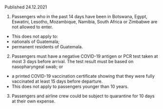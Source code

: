 Published 24.12.2021
1. Passengers who in the past 14 days have been in Botswana, Egypt, Eswatini, Lesotho, Mozambique, Namibia, South Africa or Zimbabwe are not allowed to enter.
- This does not apply to:
- nationals of Guatemala;
- permanent residents of Guatemala.
2. Passengers must have a negative COVID-19 antigen or PCR test taken at most 3 days before arrival. The test result must be based on nasopharyngeal swab; or
- a printed COVID-19 vaccination certificate showing that they were fully vaccinated at least 15 days before departure.
- This does not apply to passengers younger than 10 years.
3. Passengers and airline crew could be subject to quarantine for 10 days at their own expense.